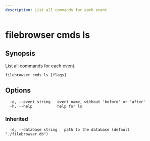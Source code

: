 ```yaml
---
description: List all commands for each event
---
```


# filebrowser cmds ls

## Synopsis

List all commands for each event.

```text
filebrowser cmds ls [flags]
```

## Options

```text
  -e, --event string   event name, without 'before' or 'after'
  -h, --help           help for ls
```

### Inherited

```text
  -d, --database string   path to the database (default "./filebrowser.db")
```

